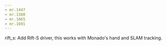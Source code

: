 ```yaml
---
- mr.1447
- mr.1580
- mr.1665
- mr.1691
---
```


rift_s: Add Rift-S driver, this works with Monado's hand and SLAM tracking.
